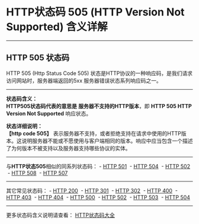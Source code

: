 # HTTP状态码 505 (HTTP Version Not Supported) 含义详解

---

## HTTP 505 状态码

HTTP 505 (Http Status Code 505) 状态是HTTP协议的一种响应码，是我们请求访问网站时，服务器端返回的5xx 服务器错误状态系列响应码之一。

---

**状态码含义：**  
**HTTP505状态码代表的意思是** **服务器不支持的HTTP版本**，即 **HTTP 505 HTTP Version Not Supported** 响应状态。

**状态详细说明：**  
**【http code 505】** 表示服务器不支持，或者拒绝支持在请求中使用的HTTP版本。这说明服务器不能或不愿使用与客户端相同的版本。响应中应当包含一个描述了为何版本不被支持以及服务器支持哪些协议的实体。

  

---

与**HTTP状态505**相似的同系列状态码： - [HTTP 501](https://seo.juziseo.com/doc/http_code/501 "HTTP 501详细说明")
 - [HTTP 504](https://seo.juziseo.com/doc/http_code/504 "HTTP 504详细说明")
 - [HTTP 502](https://seo.juziseo.com/doc/http_code/502 "HTTP 502详细说明")
 - [HTTP 508](https://seo.juziseo.com/doc/http_code/508 "HTTP 508详细说明")
 - [HTTP 507](https://seo.juziseo.com/doc/http_code/507 "HTTP 507详细说明")

---

其它常见状态码： - [HTTP 200](https://seo.juziseo.com/doc/http_code/200 "HTTP 200详细说明")
 - [HTTP 301](https://seo.juziseo.com/doc/http_code/301 "HTTP 301详细说明")
 - [HTTP 302](https://seo.juziseo.com/doc/http_code/302 "HTTP 302详细说明")
 - [HTTP 400](https://seo.juziseo.com/doc/http_code/400 "HTTP 400详细说明")
 - [HTTP 403](https://seo.juziseo.com/doc/http_code/403 "HTTP 403详细说明")
 - [HTTP 404](https://seo.juziseo.com/doc/http_code/404 "HTTP 404详细说明")
 - [HTTP 500](https://seo.juziseo.com/doc/http_code/500 "HTTP 500详细说明")
 - [HTTP 502](https://seo.juziseo.com/doc/http_code/502 "HTTP 502详细说明")
 - [HTTP 503](https://seo.juziseo.com/doc/http_code/503 "HTTP 503详细说明")
 - [HTTP 504](https://seo.juziseo.com/doc/http_code/504 "HTTP 504详细说明")

---

更多状态码含义说明请查看： [HTTP状态码大全](https://seo.juziseo.com/doc/http_code/)